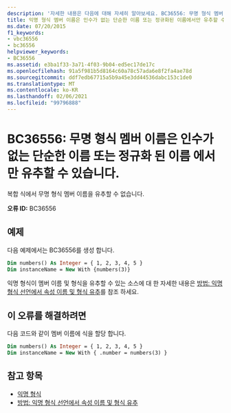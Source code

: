 ```yaml
---
description: '자세한 내용은 다음에 대해 자세히 알아보세요. BC36556: 무명 형식 멤버 이름은 인수가 없는 단순한 이름 또는 정규화 된 이름 에서만 유추할 수 있습니다.'
title: 익명 형식 멤버 이름은 인수가 없는 단순한 이름 또는 정규화된 이름에서만 유추할 수 있습니다.
ms.date: 07/20/2015
f1_keywords:
- vbc36556
- bc36556
helpviewer_keywords:
- BC36556
ms.assetid: e3ba1f33-3a71-4f03-9b04-ed5ec17de17c
ms.openlocfilehash: 91a5f981b5d8164c60a78c57ada6e8f2fa4ae78d
ms.sourcegitcommit: ddf7edb67715a5b9a45e3dd44536dabc153c1de0
ms.translationtype: MT
ms.contentlocale: ko-KR
ms.lasthandoff: 02/06/2021
ms.locfileid: "99796888"
---
```

# <a name="bc36556-anonymous-type-member-name-can-be-inferred-only-from-a-simple-or-qualified-name-with-no-arguments"></a>BC36556: 무명 형식 멤버 이름은 인수가 없는 단순한 이름 또는 정규화 된 이름 에서만 유추할 수 있습니다.

복합 식에서 무명 형식 멤버 이름을 유추할 수 없습니다.

**오류 ID:** BC36556

## <a name="example"></a>예제

다음 예제에서는 BC36556를 생성 합니다.

```vb
Dim numbers() As Integer = { 1, 2, 3, 4, 5 }
Dim instanceName = New With {numbers(3)}
```

익명 형식이 멤버 이름 및 형식을 유추할 수 있는 소스에 대 한 자세한 내용은 [방법: 익명 형식 선언에서 속성 이름 및 형식 유추](../../programming-guide/language-features/objects-and-classes/how-to-infer-property-names-and-types-in-anonymous-type-declarations.md)를 참조 하세요.

## <a name="to-correct-this-error"></a>이 오류를 해결하려면

다음 코드와 같이 멤버 이름에 식을 할당 합니다.

```vb
Dim numbers() As Integer = { 1, 2, 3, 4, 5 }
Dim instanceName = New With { .number = numbers(3) }
```

## <a name="see-also"></a>참고 항목

- [익명 형식](../../programming-guide/language-features/objects-and-classes/anonymous-types.md)
- [방법: 익명 형식 선언에서 속성 이름 및 형식 유추](../../programming-guide/language-features/objects-and-classes/how-to-infer-property-names-and-types-in-anonymous-type-declarations.md)
